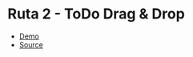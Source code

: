 # Ruta 2 - ToDo Drag & Drop

- [Demo](https://herdez-react-todo-drag-and-drop.netlify.app/)
- [Source](https://github.com/mherdez/todo-dragdrop)

<img :src="$withBase('/img/todo.png')" />